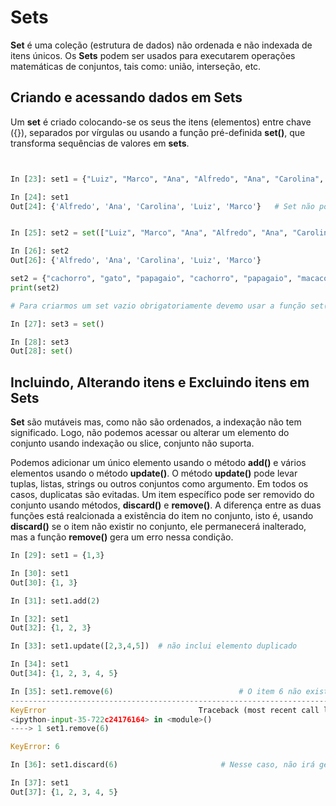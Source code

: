 # Sets

**Set** é uma coleção (estrutura de dados) não ordenada e não indexada de itens únicos. Os **Sets** podem ser usados para executarem operações matemáticas de conjuntos, tais como: união, interseção, etc.

## Criando e acessando dados em Sets

Um **set** é criado colocando-se os seus the itens (elementos) entre chave ({}), separados por vírgulas ou usando a função pré-definida **set()**, que transforma sequências de valores em **sets**.
``` python


In [23]: set1 = {"Luiz", "Marco", "Ana", "Alfredo", "Ana", "Carolina", "Carolina", "Marco"}

In [24]: set1
Out[24]: {'Alfredo', 'Ana', 'Carolina', 'Luiz', 'Marco'}   # Set não possui duplicata


In [25]: set2 = set(["Luiz", "Marco", "Ana", "Alfredo", "Ana", "Carolina", "Carolina", "Marco"]) # Função set()

In [26]: set2
Out[26]: {'Alfredo', 'Ana', 'Carolina', 'Luiz', 'Marco'}

set2 = {"cachorro", "gato", "papagaio", "cachorro", "papagaio", "macaco", "galinha"}
print(set2)

# Para criarmos um set vazio obrigatoriamente devemo usar a função set()

In [27]: set3 = set()

In [28]: set3
Out[28]: set()

```
 
 ## Incluindo, Alterando itens e Excluindo itens em Sets
 
**Set** são mutáveis mas, como não são ordenados, a indexação não tem significado. Logo, não podemos acessar ou alterar um elemento do conjunto usando indexação ou slice, conjunto não suporta.

Podemos adicionar um único elemento usando o método **add()** e vários elementos usando o método **update()**. O método **update()** pode levar tuplas, listas, strings ou outros conjuntos como argumento. Em todos os casos, duplicatas são evitadas.
Um item específico pode ser removido do conjunto usando métodos, **discard()** e **remove()**. A diferença entre as duas funções está realcionada a existência do item no conjunto, isto é, usando **discard()** se o item não existir no conjunto, ele permanecerá inalterado, mas a função **remove()** gera um erro nessa condição.

``` python
In [29]: set1 = {1,3}

In [30]: set1
Out[30]: {1, 3}

In [31]: set1.add(2)

In [32]: set1
Out[32]: {1, 2, 3}

In [33]: set1.update([2,3,4,5])  # não inclui elemento duplicado

In [34]: set1
Out[34]: {1, 2, 3, 4, 5}

In [35]: set1.remove(6)                            # O item 6 não existe no conjunto, gera erro
---------------------------------------------------------------------------
KeyError                                  Traceback (most recent call last)
<ipython-input-35-722c24176164> in <module>()
----> 1 set1.remove(6)

KeyError: 6

In [36]: set1.discard(6)                       # Nesse caso, não irá gerar erro.

In [37]: set1
Out[37]: {1, 2, 3, 4, 5}
```` 

